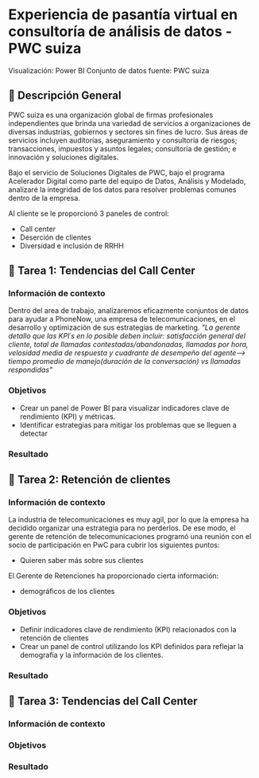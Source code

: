 # Experiencia de pasantía virtual en consultoría de análisis de datos - PWC suiza
Visualización: Power BI
Conjunto de datos fuente: PWC suiza

## 📂 Descripción General
PWC suiza es una organización global de firmas profesionales independientes que brinda una variedad de servicios a organizaciones de diversas industrias, gobiernos y sectores sin fines de lucro. Sus áreas de servicios incluyen auditorías, aseguramiento y consultoría de riesgos; transacciones, impuestos y asuntos legales; consultoría de gestión; e innovación y soluciones digitales.

Bajo el servicio de Soluciones Digitales de PWC, bajo el programa Acelerador Digital como parte del equipo de Datos, Análisis y Modelado,  analizaré la integridad de los datos para resolver problemas comunes dentro de la empresa.

Al cliente se le proporcionó 3 paneles de control:
- Call center
- Deserción de clientes
- Diversidad e inclusión de RRHH

## 📂 Tarea 1: Tendencias del Call Center

### **Información de contexto**
Dentro del area de trabajo, analizaremos eficazmente conjuntos de datos para ayudar a PhoneNow, una empresa de telecomunicaciones, en el desarrollo y optimización de sus estrategias de marketing.
*"La gerente detallo que las KPI´s en lo posible deben incluir: satisfacción general del cliente, total de llamadas contestadas/abandonadas, llamadas por hora, velosidad media de respuesta y cuadrante de desempeño del agente--> tiempo promedio de manejo(duración de la conversación) vs llamadas respondidas"*
<es>

### **Objetivos**
- Crear un panel de Power BI para visualizar indicadores clave de rendimiento (KPI) y métricas.
- Identificar estrategias para mitigar los problemas que se lleguen a detectar

### **Resultado**




## 📂 Tarea 2: Retención de clientes

### **Información de contexto**
La industria de telecomunicaciones es muy agil, por lo que la empresa ha decidido organizar una estrategia para no perderlos. De ese modo, el gerente de retención de telecomunicaciones programó una reunión con el socio de participación en PwC para cubrir los siguientes puntos:  
- Quieren saber más sobre sus clientes


El Gerente de Retenciones ha proporcionado cierta información:
- demográficos de los clientes


### **Objetivos**
- Definir indicadores clave de rendimiento (KPI) relacionados con la retención de clientes
- Crear un panel de control utilizando los KPI definidos para reflejar la demografía y la información de los clientes.

### **Resultado**




## 📂 Tarea 3: Tendencias del Call Center

### **Información de contexto**


### **Objetivos**

### **Resultado**


